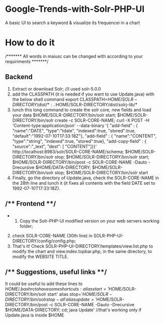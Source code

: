 # Google-Trends-with-Solr-PHP-UI
A basic UI to search a keyword &amp; visualize its frequencei in a chart

# How to do it

/******* All words in maiusc can be changed with according to your requiriments *******/ 

Backend
---------
1. Extract or download Solr; //I used solr-5.0.0 
2. add the CLASSPATH (it is needed if you want to use Update.java) with the below shell command
export CLASSPATH=$HOME/SOLR-DIRECTORY/dist/*:.:$HOME/SOLR-DIRECTORY/dist/solrj-lib/*
3. lunch this long command to create the solr core, new fields and load your data
$HOME/SOLR-DIRECTORY/bin/solr start; $HOME/SOLR-DIRECTORY/bin/solr create -c SOLR-CORE-NAME; curl -X POST -H 'Content-type:application/json' --data-binary '{ "add-field" : { "name":"DATE", "type":"tdate", "indexed":true, "stored":true, "default":"1992-07-10T17:33:18Z"}, "add-field" : { "name":"CONTENT", "type":"string", "indexed":true, "stored":true}, "add-copy-field" : { "source":"_text", "dest": [ "CONTENT"]}}' http://localhost:8983/solr/SOLR-CORE-NAME/schema; $HOME/SOLR-DIRECTORY/bin/solr stop; $HOME/SOLR-DIRECTORY/bin/solr start; $HOME/SOLR-DIRECTORY/bin/post -c SOLR-CORE-NAME -Dauto -Drecursive $HOME/DATA-DIRECTORY; $HOME/SOLR-DIRECTORY/bin/solr stop; $HOME/SOLR-DIRECTORY/bin/solr start
4. Finally, go the directory of Update.java, check the SOLR-CORE-NAME in the 28th line and lunch it (it fixes all contents with the field DATE set to  1992-07-10T17:33:18Z).

/** Frontend **/
---------
* 1. Copy the Solr-PHP-UI modified version on your web servers working folder;
2. check SOLR-CORE-NAME (30th line) in SOLR-PHP-UI-DIRECTORY/config/config.php;
3. That's it! Check SOLR-PHP-UI-DIRECTORY/templates/view.list.php to modify the chart and view.index.topbar.php, in the same directory, to modify the WEBSITE TITLE.

/** Suggestions, useful links **/
---------
It could be useful to add these lines to $HOME/.bashrc to have some shortcuts:
alias start='$HOME/SOLR-DIRECTORY/bin/solr start'
alias stop='$HOME/SOLR-DIRECTORY/bin/solr stop -all'
alias update='$HOME/SOLR-DIRECTORY/bin/post -c SOLR-CORE-NAME -Dauto -Drecursive $HOME/DATA-DIRECTORY; cd; java Update' //that's working only if Update.java is inside $HOME

